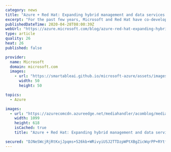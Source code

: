 ```yaml
---
category: news
title: "Azure + Red Hat: Expanding hybrid management and data services for easier innovation anywhere"
excerpt: "For the past few years, Microsoft and Red Hat have co-developed hybrid solutions enabling customers to innovate both on-premises and in the cloud. In May 2019, we announced the general availability of Azure Red Hat OpenShift, allowing enterprises to run critical container-based production workloads via"
publishedDateTime: 2020-04-28T08:00:39Z
webUrl: "https://azure.microsoft.com/blog/azure-red-hat-expanding-hybrid-management-and-data-services-for-easier-innovation-anywhere/"
type: article
quality: 26
heat: 26
published: false

provider:
  name: Microsoft
  domain: microsoft.com
  images:
    - url: "https://smartableai.github.io/microsoft-azure/assets/images/organizations/microsoft.com-50x50.jpg"
      width: 50
      height: 50

topics:
  - Azure

images:
  - url: "https://azurecomcdn.azureedge.net/mediahandler/acomblog/media/Default/blog/312759ad-1010-4449-98f4-308ec63ec078.jpg"
    width: 1099
    height: 618
    isCached: true
    title: "Azure + Red Hat: Expanding hybrid management and data services for easier innovation anywhere"

secured: "DJNeSWcjRjRtKxjJpqms+526kb+WRivyiUSJ2TTDzpWPtXBgZicWqrPP+RYtf08y2ld6CVKpQEZTY8em45uVAErnh/LbcTBg72N++jIT/vfv8ogXyTgNNFJL1Y6MEPXM3jkznQanP5XRCTP76kNY7x8DLzDEocltlUVxsxet85agbcJz283u3CozzNe1T4yHcQKJejj8oG3wspKDnb7nB/BeGYSx6gOkjWY9CXMf3uikTQvE/ol6F9QZAS0FZK0luMQoGjIiQL86Dod5D/NJThnvqP5SABSEmJiC4SZpNa1hXRBdDxD9P37hEnqWXSJ6yhppN48rNuvBp9CATBp7jA==;V3rk7fj9kP1KDP3oY8r1Gw=="
---
```


